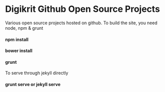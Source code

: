 # Digikrit Github Open Source Projects

Various open source projects hosted on github. To build the site, you need node, npm & grunt

#### npm install
#### bower install
#### grunt

To serve through jekyll directly

#### grunt serve or jekyll serve